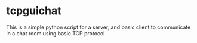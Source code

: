 # tcpguichat
This is a simple python script for a server, and basic client to communicate in a chat room using basic TCP protocol
